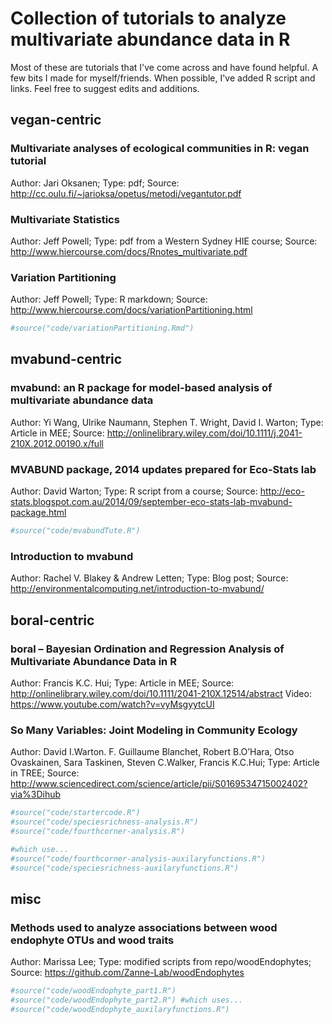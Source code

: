 Collection of tutorials to analyze multivariate abundance data in R
================

Most of these are tutorials that I've come across and have found helpful. A few bits I made for myself/friends. When possible, I've added R script and links. Feel free to suggest edits and additions.

vegan-centric
-------------

### Multivariate analyses of ecological communities in R: vegan tutorial

Author: Jari Oksanen; Type: pdf; Source: <http://cc.oulu.fi/~jarioksa/opetus/metodi/vegantutor.pdf>

### Multivariate Statistics

Author: Jeff Powell; Type: pdf from a Western Sydney HIE course; Source: <http://www.hiercourse.com/docs/Rnotes_multivariate.pdf>

### Variation Partitioning

Author: Jeff Powell; Type: R markdown; Source: <http://www.hiercourse.com/docs/variationPartitioning.html>

``` r
#source("code/variationPartitioning.Rmd")
```

mvabund-centric
---------------

### mvabund: an R package for model-based analysis of multivariate abundance data

Author: Yi Wang, Ulrike Naumann, Stephen T. Wright, David I. Warton; Type: Article in MEE; Source: <http://onlinelibrary.wiley.com/doi/10.1111/j.2041-210X.2012.00190.x/full>

### MVABUND package, 2014 updates prepared for Eco-Stats lab

Author: David Warton; Type: R script from a course; Source: <http://eco-stats.blogspot.com.au/2014/09/september-eco-stats-lab-mvabund-package.html>

``` r
#source("code/mvabundTute.R")
```

### Introduction to mvabund

Author: Rachel V. Blakey & Andrew Letten; Type: Blog post; Source: <http://environmentalcomputing.net/introduction-to-mvabund/>

boral-centric
-------------

### boral – Bayesian Ordination and Regression Analysis of Multivariate Abundance Data in R

Author: Francis K.C. Hui; Type: Article in MEE; Source: <http://onlinelibrary.wiley.com/doi/10.1111/2041-210X.12514/abstract> Video: <https://www.youtube.com/watch?v=vyMsgyytcUI>

### So Many Variables: Joint Modeling in Community Ecology

Author: David I.Warton. F. Guillaume Blanchet, Robert B.O’Hara, Otso Ovaskainen, Sara Taskinen, Steven C.Walker, Francis K.C.Hui; Type: Article in TREE; Source: <http://www.sciencedirect.com/science/article/pii/S0169534715002402?via%3Dihub>

``` r
#source("code/startercode.R")
#source("code/speciesrichness-analysis.R")
#source("code/fourthcorner-analysis.R")

#which use...
#source("code/fourthcorner-analysis-auxilaryfunctions.R")
#source("code/speciesrichness-auxilaryfunctions.R")
```

misc
----

### Methods used to analyze associations between wood endophyte OTUs and wood traits

Author: Marissa Lee; Type: modified scripts from repo/woodEndophytes; Source: <https://github.com/Zanne-Lab/woodEndophytes>

``` r
#source("code/woodEndophyte_part1.R")
#source("code/woodEndophyte_part2.R") #which uses...
#source("code/woodEndophyte_auxilaryfunctions.R")
```
